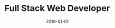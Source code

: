 ---
date: '2019-01-01'
startDate: 'January 2019'
endDate: 'Present'
company: 'Freelance'
title: 'Full Stack Web Developer'
tasks:
  - 'Write modern, performant, maintainable code for a diverse array of client and internal projects.'
  - 'Work with a variety of different languages, frameworks, and content management systems such as Laravel, Vue.js, Node.js, Bootstrap, JavaScript, Gatsby, React, Wordpress ...'
  - 'Communicate with clients on a daily basis.'
---